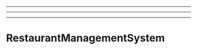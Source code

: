 --------------------------------------------------------------
----------------------------------------------------------------------------------------------------
----------------------------------------------------------------------------------------------------
# RestaurantManagementSystem

